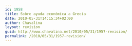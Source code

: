 ```yaml
---
id: 1958
title: Sobre ayuda económica a Grecia
date: 2010-05-31T14:15:34+02:00
author: Chavalina
layout: revision
guid: http://www.chavalina.net/2010/05/31/1957-revision/
permalink: /2010/05/31/1957-revision/
---
```


